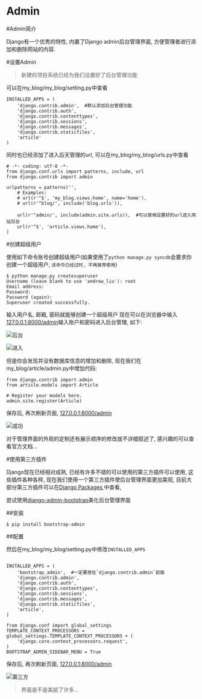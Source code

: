 # Admin

#Admin简介


Django有一个优秀的特性, 内置了Django admin后台管理界面, 方便管理者进行添加和删除网站的内容.


#设置Admin


> 新建的项目系统已经为我们设置好了后台管理功能

可以在my_blog/my_blog/setting.py中查看

```
INSTALLED_APPS = (
    'django.contrib.admin',  #默认添加后台管理功能
    'django.contrib.auth',
    'django.contrib.contenttypes',
    'django.contrib.sessions',
    'django.contrib.messages',
    'django.contrib.staticfiles',
    'article'
)
```

同时也已经添加了进入后天管理的url, 可以在my_blog/my_blog/urls.py中查看

```
# -*- coding: utf-8 -*-
from django.conf.urls import patterns, include, url
from django.contrib import admin

urlpatterns = patterns('',
    # Examples:
    # url(r'^$', 'my_blog.views.home', name='home'),
    # url(r'^blog/', include('blog.urls')),

    url(r'^admin/', include(admin.site.urls)),  #可以使用设置好的url进入网站后台
    url(r'^$', 'article.views.home'),
)
```




#创建超级用户


使用如下命令账号创建超级用户(如果使用了`python manage.py syncdb`会要求你创建一个超级用户, `该命令已经过时, 不再推荐使用`)

```
$ python manage.py createsuperuser
Username (leave blank to use 'andrew_liu'): root
Email address:
Password:
Password (again):
Superuser created successfully.
```

输入用户名, 邮箱, 密码就能够创建一个超级用户
现在可以在浏览器中输入[127.0.0.1:8000/admin](http://127.0.0.1:8000/admin)输入账户和密码进入后台管理, 如下:

![后台](http://picturebag.qiniudn.com/Snip20141226_3.png)

![进入](http://picturebag.qiniudn.com/Snip20141226_4.png)

但是你会发现并没有数据库信息的增加和删除, 现在我们在my_blog/article/admin.py中增加代码:

```
from django.contrib import admin
from article.models import Article

# Register your models here.
admin.site.register(Article)
```

保存后, 再次刷新页面, [127.0.0.1:8000/admin](http://127.0.0.1:8000/admin)

![成功](http://picturebag.qiniudn.com/Snip20141226_5.png)

对于管理界面的外观的定制还有展示顺序的修改就不详细叙述了, 感兴趣的可以查看官方文档...


#使用第三方插件

Django现在已经相对成熟, 已经有许多不错的可以使用的第三方插件可以使用, 这些插件各种各样, 现在我们使用一个第三方插件使后台管理界面更加美观, 目前大部分第三方插件可以在[Django Packages ](https://www.djangopackages.com/)中查看,

尝试使用[django-admin-bootstrap](https://github.com/douglasmiranda/django-admin-bootstrap)美化后台管理界面


##安装

```
$ pip install bootstrap-admin
```

##配置

然后在my_blog/my_blog/setting.py中修改`INSTALLED_APPS`

```

INSTALLED_APPS = (
    'bootstrap_admin',  #一定要放在`django.contrib.admin`前面
    'django.contrib.admin',
    'django.contrib.auth',
    'django.contrib.contenttypes',
    'django.contrib.sessions',
    'django.contrib.messages',
    'django.contrib.staticfiles',
    'article',
)

from django.conf import global_settings
TEMPLATE_CONTEXT_PROCESSORS = global_settings.TEMPLATE_CONTEXT_PROCESSORS + (
    'django.core.context_processors.request',
)
BOOTSTRAP_ADMIN_SIDEBAR_MENU = True
```


保存后, 再次刷新页面, [127.0.0.1:8000/admin](http://127.0.0.1:8000/admin)

![第三方](http://picturebag.qiniudn.com/Snip20141226_6.png)


> 界面是不是美腻了许多...
